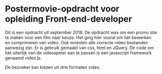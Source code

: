 # Postermovie-opdracht voor opleiding Front-end-developer
Dit is een opdracht uit september 2018. De opdracht was om een promo site te maken voor een film naar keuze. Het ging hier vooral om het bewerken en comprimeren van video.  Ook moesten alle correcte video bestanden aanwezig zijn.
Er is gebruik gemaakt van css, html en JQuery. De code om het uiterlijk van de videospeler aan te passen is een javascript framework genaamd video.js.

De bezoeker kan kiezen uit drie formaten video.